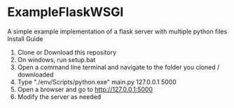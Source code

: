 # ExampleFlaskWSGI
 A simple example implementation of a flask server with multiple python files
Install Guide
1. Clone or Download this repository
2. On windows, run setup.bat
3. Open a command line terminal and navigate to the folder you cloned / downloaded
4. Type "./env/Scripts/python.exe" main.py 127.0.0.1 5000
5. Open a browser and go to http://127.0.0.1:5000
6. Modify the server as needed
